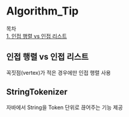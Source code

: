 # Algorithm_Tip

목차  
[1. 인접 행렬 vs 인접 리스트](#인접-행렬-vs-인접-리스트)

## 인접 행렬 vs 인접 리스트

꼭짓점(vertex)가 적은 경우에만 인접 행렬 사용


## StringTokenizer

자바에서 String을 Token 단위로 끊어주는 기능 제공 
